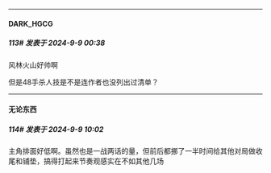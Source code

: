 ﻿
*****

####  DARK_HGCG  
##### 113#       发表于 2024-9-9 00:38

风林火山好帅啊

但是48手杀人技是不是连作者也没列出过清单？


*****

####  无论东西  
##### 114#       发表于 2024-9-9 10:02

主角排面好低啊。虽然也是一战两话的量，但前后都挪了一半时间给其他对局做收尾和铺垫，搞得打起来节奏观感实在不如其他几场

